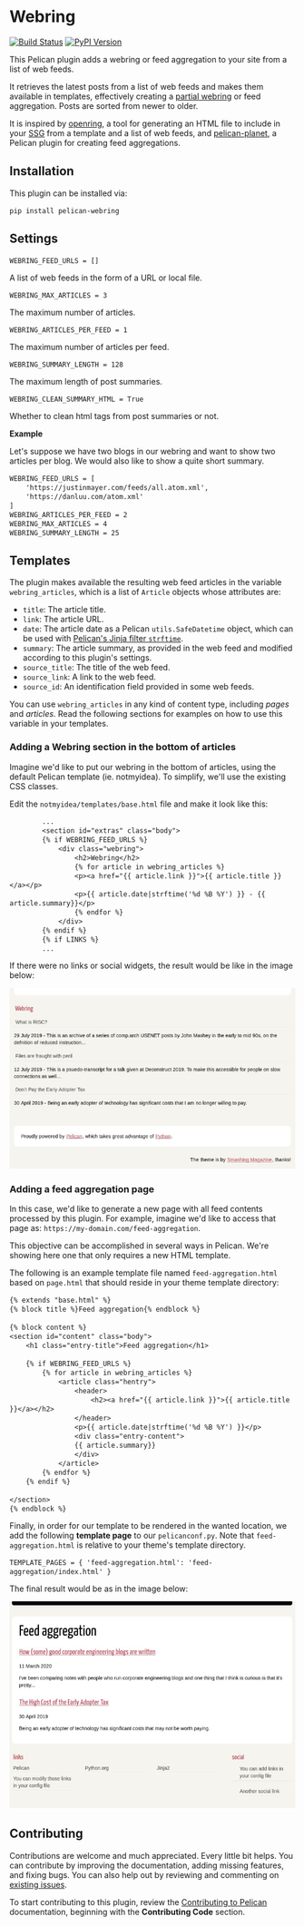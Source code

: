 # Webring

[![Build Status](https://github.com/pelican-plugins/webring/workflows/build/badge.svg)](https://github.com/pelican-plugins/webring/actions) [![PyPI Version](https://img.shields.io/pypi/v/pelican-webring)](https://pypi.org/project/pelican-webring/)

This Pelican plugin adds a webring or feed aggregation to your site from a list
of web feeds.

It retrieves the latest posts from a list of web feeds and makes them available
in templates, effectively creating a [partial webring][1] or feed aggregation.
Posts are sorted from newer to older.

It is inspired by [openring](https://git.sr.ht/~sircmpwn/openring), a tool for
generating an HTML file to include in your [SSG][2] from a template and a list
of web feeds, and
[pelican-planet](https://framagit.org/bochecha/pelican-planet), a Pelican
plugin for creating feed aggregations.

Installation
------------

This plugin can be installed via:

    pip install pelican-webring

Settings
--------

```
WEBRING_FEED_URLS = []
```
A list of web feeds in the form of a URL or local file.

```
WEBRING_MAX_ARTICLES = 3
```
The maximum number of articles.

```
WEBRING_ARTICLES_PER_FEED = 1
```
The maximum number of articles per feed.

```
WEBRING_SUMMARY_LENGTH = 128
```
The maximum length of post summaries.

```
WEBRING_CLEAN_SUMMARY_HTML = True
```
Whether to clean html tags from post summaries or not.

**Example**

Let's suppose we have two blogs in our webring and want to show two articles
per blog. We would also like to show a quite short summary.

```
WEBRING_FEED_URLS = [
    'https://justinmayer.com/feeds/all.atom.xml',
    'https://danluu.com/atom.xml'
]
WEBRING_ARTICLES_PER_FEED = 2
WEBRING_MAX_ARTICLES = 4
WEBRING_SUMMARY_LENGTH = 25
```

Templates
---------

The plugin makes available the resulting web feed articles in the variable
`webring_articles`, which is a list of `Article` objects whose attributes are:

- `title`: The article title.
- `link`: The article URL.
- `date`: The article date as a Pelican `utils.SafeDatetime` object, which can
be used with [Pelican's Jinja filter `strftime`](https://docs.getpelican.com/en/stable/themes.html#date-formatting).
- `summary`: The article summary, as provided in the web feed and modified
according to this plugin's settings.
- `source_title`: The title of the web feed.
- `source_link`: A link to the web feed.
- `source_id`: An identification field provided in some web feeds.

You can use `webring_articles` in any kind of content type, including _pages_
and _articles_. Read the following sections for examples on how to use this
variable in your templates.

### Adding a Webring section in the bottom of articles

Imagine we'd like to put our webring in the bottom of articles, using the
default Pelican template (ie. notmyidea). To simplify, we'll use the existing
CSS classes.

Edit the `notmyidea/templates/base.html` file and make it look like this:

```
        ...
        <section id="extras" class="body">
        {% if WEBRING_FEED_URLS %}
            <div class="webring">
                <h2>Webring</h2>
                {% for article in webring_articles %}
                <p><a href="{{ article.link }}">{{ article.title }}</a></p>
                <p>{{ article.date|strftime('%d %B %Y') }} - {{ article.summary}}</p>
                {% endfor %}
            </div>
        {% endif %}
        {% if LINKS %}
        ...
```

If there were no links or social widgets, the result would be like in the
image below:

![Footer Webring](https://github.com/pelican-plugins/webring/raw/master/webring-footer.jpg)

### Adding a feed aggregation page

In this case, we'd like to generate a new page with all feed contents processed
by this plugin. For example, imagine we'd like to access that page as:
`https://my-domain.com/feed-aggregation`.

This objective can be accomplished in several ways in Pelican. We're showing
here one that only requires a new HTML template.

The following is an example template file named `feed-aggregation.html` based on
`page.html` that should reside in your theme template directory:

```
{% extends "base.html" %}
{% block title %}Feed aggregation{% endblock %}

{% block content %}
<section id="content" class="body">
    <h1 class="entry-title">Feed aggregation</h1>

    {% if WEBRING_FEED_URLS %}
        {% for article in webring_articles %}
            <article class="hentry">
                <header>
                    <h2><a href="{{ article.link }}">{{ article.title }}</a></h2>
                </header>
                <p>{{ article.date|strftime('%d %B %Y') }}</p>
                <div class="entry-content">
                {{ article.summary}}
                </div>
            </article>
        {% endfor %}
    {% endif %}

</section>
{% endblock %}
```

Finally, in order for our template to be rendered in the wanted location, we add the following **template page** to our `pelicanconf.py`. Note that `feed-aggregation.html` is relative to your theme's template directory.

```
TEMPLATE_PAGES = { 'feed-aggregation.html': 'feed-aggregation/index.html' }
```

The final result would be as in the image below:

![Page Webring](https://github.com/pelican-plugins/webring/raw/master/webring-page.jpg)

Contributing
------------

Contributions are welcome and much appreciated. Every little bit helps. You can contribute by improving the documentation, adding missing features, and fixing bugs. You can also help out by reviewing and commenting on [existing issues][].

To start contributing to this plugin, review the [Contributing to Pelican][] documentation, beginning with the **Contributing Code** section.

[existing issues]: https://github.com/pelican-plugins/webring/issues
[Contributing to Pelican]: https://docs.getpelican.com/en/latest/contribute.html
[1]: https://en.wikipedia.org/wiki/Webring "In a proper webring, websites would be linked in a circular structure."
[2]: https://en.wikipedia.org/wiki/Category:Static_website_generators "Static Site Generator"
